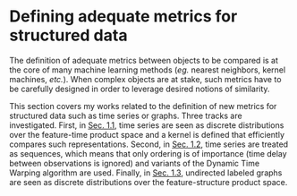 # Defining adequate metrics for structured data

The definition of adequate metrics between objects to be compared is at the
core of many machine learning methods (_eg._ nearest neighbors, kernel
machines, _etc._).
When complex objects are at stake, such metrics have to be carefully designed
in order to leverage desired notions of similarity.

This section covers my works related to the definition of new metrics for
structured data such as time series or graphs.
Three tracks are investigated.
First, in [Sec. 1.1](01/temporal_kernel.html), time series are seen as discrete
distributions over the feature-time product space and a kernel is defined that
efficiently compares such representations.
Second, in [Sec. 1.2](01/dtw.html), time series are treated as sequences, which
means that only ordering is of importance (time delay between observations
is ignored) and variants of the Dynamic Time Warping algorithm are used.
Finally, in [Sec. 1.3](01/ot.html), undirected labeled graphs are seen as
discrete distributions over the feature-structure product space.

